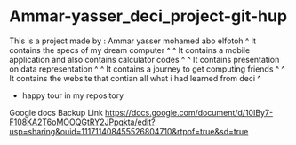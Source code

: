 # Ammar-yasser_deci_project-git-hup

  This is a project made by : Ammar yasser mohamed abo elfotoh
^ It contains the specs of my dream computer ^       ^ It contains a mobile application and also contains calculator codes ^
^ It contains presentation on data representation ^       ^ It contains a journey to get computing friends ^
                          ^ It contains the website that contian all what i had learned from deci ^
                          
  * happy tour in my repository 






Google docs Backup Link https://docs.google.com/document/d/10IBy7-F108KA2T6oMOOQGtRY2JPpqkta/edit?usp=sharing&ouid=111711408455526804710&rtpof=true&sd=true
